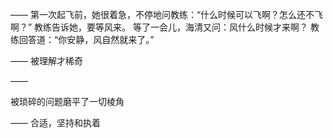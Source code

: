 ——
第一次起飞前，她很着急，不停地问教练：“什么时候可以飞啊？怎么还不飞啊？”
教练告诉她，要等风来。
等了一会儿，海清又问：风什么时候才来啊？
教练回答道：“你安静，风自然就来了。”

——
被理解才稀奇

——

被琐碎的问题磨平了一切棱角

——
合适，坚持和执着

